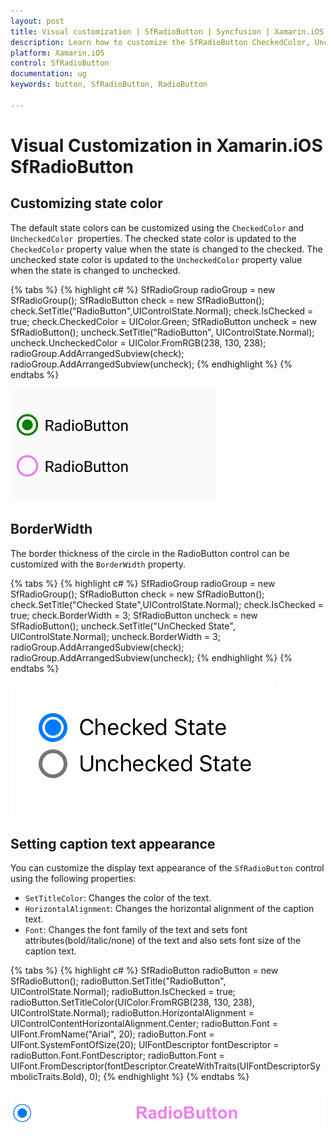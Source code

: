 ```yaml
---
layout: post
title: Visual customization | SfRadioButton | Syncfusion | Xamarin.iOS 
description: Learn how to customize the SfRadioButton CheckedColor, UncheckedColor, BorderWidth, and Text in Xamarin.iOS.
platform: Xamarin.iOS
control: SfRadioButton
documentation: ug 
keywords: button, SfRadioButton, RadioButton

---
```



# Visual Customization in Xamarin.iOS SfRadioButton

## Customizing state color
The default state colors can be customized using the `CheckedColor` and `UncheckedColor `properties. The checked state color is updated to the `CheckedColor` property value when the state is changed to the checked. The unchecked state color is updated to the `UncheckedColor` property value when the state is changed to unchecked.

{% tabs %}
{% highlight c# %}
SfRadioGroup radioGroup = new SfRadioGroup();
SfRadioButton check = new SfRadioButton();
check.SetTitle("RadioButton",UIControlState.Normal);
check.IsChecked = true;
check.CheckedColor = UIColor.Green;
SfRadioButton uncheck = new SfRadioButton();
uncheck.SetTitle("RadioButton", UIControlState.Normal);
uncheck.UncheckedColor = UIColor.FromRGB(238, 130, 238);
radioGroup.AddArrangedSubview(check);
radioGroup.AddArrangedSubview(uncheck);
{% endhighlight %}
{% endtabs %}

![CheckedColor and UncheckedColor in RadioButton](Images/StateColor.png)

## BorderWidth
The border thickness of the circle in the RadioButton control can be customized with the `BorderWidth` property.  

{% tabs %}
{% highlight c# %}
SfRadioGroup radioGroup = new SfRadioGroup();
SfRadioButton check = new SfRadioButton();
check.SetTitle("Checked State",UIControlState.Normal);
check.IsChecked = true;
check.BorderWidth = 3;
SfRadioButton uncheck = new SfRadioButton();
uncheck.SetTitle("UnChecked State", UIControlState.Normal);
uncheck.BorderWidth = 3;
radioGroup.AddArrangedSubview(check);
radioGroup.AddArrangedSubview(uncheck);
{% endhighlight %}
{% endtabs %}

![RadioButton BorderWidth](Images/BorderWidth.png)

## Setting caption text appearance 

You can customize the display text appearance of the `SfRadioButton` control using the following properties:

* `SetTitleColor`: Changes the color of the text.
* `HorizontalAlignment`: Changes the horizontal alignment of the caption text.
* `Font`: Changes the font family of the text and sets font attributes(bold/italic/none) of the text and also sets font size of the caption text.

{% tabs %}
{% highlight c# %}
SfRadioButton radioButton = new SfRadioButton();
radioButton.SetTitle("RadioButton", UIControlState.Normal);
radioButton.IsChecked = true;
radioButton.SetTitleColor(UIColor.FromRGB(238, 130, 238), UIControlState.Normal);
radioButton.HorizontalAlignment = UIControlContentHorizontalAlignment.Center;
radioButton.Font = UIFont.FromName("Arial", 20);
radioButton.Font = UIFont.SystemFontOfSize(20);
UIFontDescriptor fontDescriptor = radioButton.Font.FontDescriptor;
radioButton.Font = UIFont.FromDescriptor(fontDescriptor.CreateWithTraits(UIFontDescriptorSymbolicTraits.Bold), 0);
{% endhighlight %}
{% endtabs %}

![RadioButton TextAppereance](Images/CaptionAppereance.png)